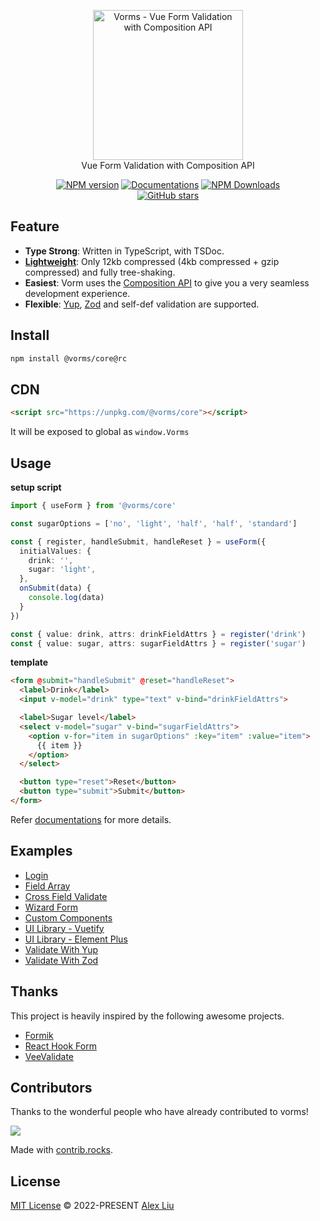 <p align="center">
<a href="https://github.com/Mini-ghost/vorms"><img src="https://raw.githubusercontent.com/Mini-ghost/vorms/main/docs/public/logo.svg" alt="Vorms - Vue Form Validation with Composition API" width="240">
</a>
<br>
Vue Form Validation with Composition API
</p>

<p align="center">
<a href="https://www.npmjs.com/package/@vorms/core" target="__blank"><img src="https://img.shields.io/npm/v/@vorms/core/rc?color=34A88C&label=" alt="NPM version"></a>
<a href="https://vorms.mini-ghost.dev/" target="__blank"><img src="https://img.shields.io/static/v1?label=&message=docs&color=3D957F" alt="Documentations"></a>
<a href="https://www.npmjs.com/package/@vorms/core" target="__blank"><img alt="NPM Downloads" src="https://img.shields.io/npm/dm/@vorms/core?color=00629E&label="></a>
<br>
<a href="https://github.com//Mini-ghost/vorms" target="__blank"><img alt="GitHub stars" src="https://img.shields.io/github/stars/Mini-ghost/vorms?style=social"></a>
</p>

## Feature

- **Type Strong**: Written in TypeScript, with TSDoc.
- **[Lightweight](https://bundlephobia.com/package/@vorms/core@1.0.0-rc.2)**: Only 12kb compressed (4kb compressed + gzip compressed) and fully tree-shaking.
- **Easiest**: Vorm uses the [Composition API](https://vuejs.org/guide/extras/composition-api-faq.html) to give you a very seamless development experience.
- **Flexible**: [Yup](https://github.com/jquense/yup), [Zod](https://github.com/colinhacks/zod) and self-def validation are supported.

## Install

```bash
npm install @vorms/core@rc
```

## CDN

```html
<script src="https://unpkg.com/@vorms/core"></script>
```

It will be exposed to global as `window.Vorms`

## Usage

**setup script**

```ts
import { useForm } from '@vorms/core'

const sugarOptions = ['no', 'light', 'half', 'half', 'standard']

const { register, handleSubmit, handleReset } = useForm({
  initialValues: {
    drink: '',
    sugar: 'light',
  },
  onSubmit(data) {
    console.log(data)
  }
})

const { value: drink, attrs: drinkFieldAttrs } = register('drink')
const { value: sugar, attrs: sugarFieldAttrs } = register('sugar')
```

**template**

```html
<form @submit="handleSubmit" @reset="handleReset">
  <label>Drink</label>
  <input v-model="drink" type="text" v-bind="drinkFieldAttrs">

  <label>Sugar level</label>
  <select v-model="sugar" v-bind="sugarFieldAttrs">
    <option v-for="item in sugarOptions" :key="item" :value="item">
      {{ item }}
    </option>
  </select>

  <button type="reset">Reset</button>
  <button type="submit">Submit</button>
</form>
```

Refer [documentations](https://vorms.mini-ghost.dev/) for more details.

## Examples

- [Login](https://stackblitz.com/edit/vorms-login?file=src%2FApp.vue)
- [Field Array](https://stackblitz.com/edit/vorms-field-array?file=src%2FApp.vue)
- [Cross Field Validate](https://stackblitz.com/edit/vorms-corss-field-validate?file=src%2FApp.vue)
- [Wizard Form](https://stackblitz.com/edit/vorms-wizard-form?file=src%2FApp.vue)
- [Custom Components](https://stackblitz.com/edit/vorms-custom-components?file=src%2FApp.vue)
- [UI Library - Vuetify](https://stackblitz.com/edit/vorms-vuetify?file=src%2FApp.vue)
- [UI Library - Element Plus](https://stackblitz.com/edit/vorms-with-element-plus?file=src%2FApp.vue)
- [Validate With Yup](https://stackblitz.com/edit/vorms-validate-with-yup?file=src%2FApp.vue)
- [Validate With Zod](https://stackblitz.com/edit/vorms-validate-with-zod?file=src%2FApp.vue)

## Thanks

This project is heavily inspired by the following awesome projects.

- [Formik](https://github.com/jaredpalmer/formik)
- [React Hook Form](https://github.com/react-hook-form/react-hook-form)
- [VeeValidate](https://github.com/logaretm/vee-validate)

## Contributors

Thanks to the wonderful people who have already contributed to vorms!

<a href="https://github.com/mini-ghost/vorms/graphs/contributors">
  <img src="https://contrib.rocks/image?repo=mini-ghost/vorms" />
</a>

Made with [contrib.rocks](https://contrib.rocks).

## License

[MIT License](https://github.com/Mini-ghost/vorms/blob/main/LICENSE) © 2022-PRESENT [Alex Liu](https://github.com/Mini-ghost)
